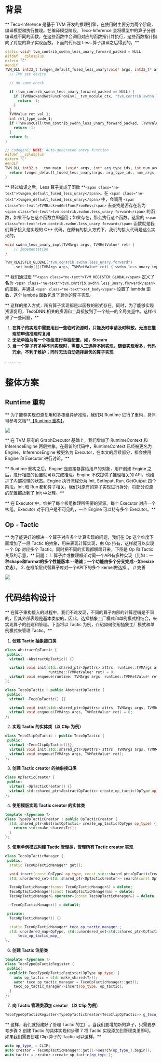 # 背景

**  Teco-Inference 是基于 TVM 开发的推理引擎，在使用时主要分为两个阶段，编译模型和执行推理。在编译模型阶段，Teco-Inference 会将模型中的算子分别编译成不同的函数，在这些函数中会调用对应的函数指针并执行，这些函数指针指向了对应的算子实现函数。下面的代码是 Less 算子编译之后得到的，**

```cpp
static void* tvm_contrib_swdnn_less_unary_forward_packed = NULL;
#ifdef __cplusplus
extern "C"
#endif
TVM_DLL int32_t tvmgen_default_fused_less_unary(void* args, int32_t* arg_type_ids, int32_t num_args, void* out_ret_value, int32_t* out_ret_tcode, void* resource_handle) {
  // TVM set device

  // do some check

  if (tvm_contrib_swdnn_less_unary_forward_packed == NULL) {
    if (TVMBackendGetFuncFromEnv(__tvm_module_ctx, "tvm.contrib.swdnn.less_unary.forward", &tvm_contrib_swdnn_less_unary_forward_packed) != 0) {
      return -1;
    }
  }
  TVMValue ret_val_1;
  int ret_type_code_1;
  if (TVMFuncCall(tvm_contrib_swdnn_less_unary_forward_packed, (TVMValue*) stack_value, (int*) stack_tcode, 3, &ret_val_1, &ret_type_code_1) != 0) {
    return -1;
  }
  return 0;
}

// CodegenC: NOTE: Auto-generated entry function
#ifdef __cplusplus
extern "C"
#endif
TVM_DLL int32_t __tvm_main__(void* args, int* arg_type_ids, int num_args, void* out_ret_value, int* out_ret_tcode, void* resource_handle) {
  return tvmgen_default_fused_less_unary(args, arg_type_ids, num_args, out_ret_value, out_ret_tcode, resource_handle);
}
```

**  经过编译之后，Less 算子变成了函数 **`<span class="ne-text">tvmgen_default_fused_less_unary</span>`。在 `<span class="ne-text">tvmgen_default_fused_less_unary</span>` 中，会调用 `<span class="ne-text">TVMBackendGetFuncFromEnv</span>` 去查找是否存在名为 `<span class="ne-text">tvm.contrib.swdnn.less_unary.forward</span>` 的函数，如果不存在这个函数立即返回；如果存在，那么执行这个函数。这里的 `<span class="ne-text">tvm.contrib.swdnn.less_unary.forward</span>` 函数就是我们算子接入是实现的 C++ 代码。在原有的接入方式下，我们的接入代码是这么实现的，

```cpp
void swdnn_less_unary_impl(TVMArgs args, TVMRetValue* ret) {
	// impementation
}

TVM_REGISTER_GLOBAL("tvm.contrib.swdnn.less_unary.forward")
    .set_body([](TVMArgs args, TVMRetValue* ret) { swdnn_less_unary_impl(args, ret); });
```

**  我们通过宏 **`<span class="ne-text">TVM_REGISTER_GLOBAL</span>` 定义了名为 `<span class="ne-text">tvm.contrib.swdnn.less_unary.forward</span>` 的函数，并通过 `<span class="ne-text">set_body</span>` 设置了 lambda 函数，这个 lambda 函数包含了具体的算子实现。

**  这样的接入方式，所有算子实现都是以函数的形式存在。同时，为了能够实现资源复用，TecoDNN 相关的资源和工具都放到了一个统一的全局变量中。这样带来了一些问题，**

1. **在算子的实现中需要用到一些临时资源时，只能及时申请及时释放，无法在推理前申请推理时复用**
2. **无法单独为每一个核组进行单独配置，如，Stream**
3. **当一个算子有多种不同实现时，需要人工选择不同实现，随着实现增多，代码冗余，不利于维护；同时无法自动选择最优的算子实现**

**. . . . . . .**

# 整体方案

## Runtime 重构

**  为了能够实现资源复用和多核组异步推理，我们对 Runtime 进行了重构，具体可参考文档**[【Runtime 重构】](https://taichu-platform.yuque.com/xy3e23/kmihv5/fqzx7twnfcoiqyh7)。

![](https://cdn.nlark.com/yuque/0/2023/png/29482156/1690942605465-a7fc3489-2b37-484d-84f0-8301c95c4c21.png)

**  在 TVM 原有的 GraphExecutor 基础上，我们增加了 RuntimeContext 和 InferenceEngine 两层抽象。在最新的代码中，RuntimeContext 已经被更名为 Engine，InferenceEngine 被更名为 Executor，在本文的后续部分，都会使用 Engine 和 Executor 进行讨论。**

**  Runtime 重构之后，Engine 是直接暴露给用户的对象，用户创建 Engine 之后，进行相应的设置就可以完成推理。Engine 不仅提供了推理相关的 API，也维护了内部推理的状态。Engine 执行流程分为 Init, SetInput, Run, GetOutput 四个阶段。Init 和 Run 都和算子相关。我们对原有的算子实现进行拆分，将部分资源的配置都放到了 Init 中处理。**

**  在 Executor 中，维护了每个核组推理所需要的资源。每个 Executor 对应一个核组。Executor 对于用户是不可见的，一个 Engine 可以持有多个 Executor。**

## Op - Tactic

**  为了能更好的解决一个算子对应多个计算实现的问题，我们在 Op 这个维度下面增加了一层 Tactic 的抽象，用来表现计算实现，由 Op 持有，这样就可以实现一个 Op 对应多个 Tactic，同时把不同的实现都解耦开来。下图是 Op 和 Tactic 关系的示意，**
问题： 1. 算子库或推理框架对同一个API有多种实现（比如：**一种shape和format的多个性能版本 --皓诚；一个功能由多个分支完成--如resize 立志**）。 2. 在框架层代替算子库对一个API下的多个 kernel做选择 。 // 完善

![](https://cdn.nlark.com/yuque/0/2023/png/812668/1690858864892-06407977-19c0-4ba6-b61d-6eadf2771b9a.png)

# 代码结构设计

**  在算子重构接入的过程中，我们不难发现，不同的算子内部的计算逻辑是不同的，但其外部表现是基本类似的，因此，选择抽象工厂模式和单例模式相结合，来实现算子的创建和管理。下面将以 Tactic 为例，介绍如何使用抽象工厂模式和单例模式来管理 Tactic。**

1. **创建 Tactic 抽象接口类**

```cpp
class AbstractOpTactic {
 public:
  virtual ~AbstractOpTactic() {}

  virtual void init(std::shared_ptr<OpAttrs> attrs, runtime::TVMArgs args,
                    runtime::TVMRetValue* ret) = 0;
  virtual void enqueue(runtime::TVMArgs args, runtime::TVMRetValue* ret) = 0;
};

class TecoOpTactic : public AbstractOpTactic {
 public:
  virtual ~TecoOpTactic() {}

  virtual void init(std::shared_ptr<OpAttrs> attrs, TVMArgs args, TVMRetValue* ret);
  virtual void enqueue(TVMArgs args, TVMRetValue* ret) = 0;
};
```

2. **实现 Tactic 的实体类（以 Clip 为例）**

```cpp
class TecoClipOpTactic : public TecoOpTactic {
 public:
  virtual ~TecoClipOpTactic(){};
  virtual void init(std::shared_ptr<OpAttrs> attrs, TVMArgs args, TVMRetValue* ret);
  virtual void enqueue(TVMArgs args, TVMRetValue* ret);
};
```

3. **创建 Tactic creator 的抽象接口类**

```cpp
class OpTacticCreator {
 public:
  virtual ~OpTacticCreator() {}
  virtual std::shared_ptr<AbstractOpTactic> create_op_tactic(OpType op_type) = 0;
};
```

4. **使用模版实现 Tactic creator 的实体类**

```cpp
template <typename T>
class TypeOpTacticCreator : public OpTacticCreator {
  std::shared_ptr<AbstractOpTactic> create_op_tactic(OpType op_type) {
    return std::make_shared<T>();
  }
};
```

5. **使用单例模式构建 Tactic 管理类，管理所有 Tactic creator 实现**

```cpp
class TecoOpTacticManager {
 public:
  static TecoOpTacticManager* get();

  void insert(const OpType& op_type, const std::shared_ptr<OpTacticCreator>& creator);
  std::unordered_set<std::shared_ptr<OpTacticCreator>> search(const OpType& op_type);

  TecoOpTacticManager(const TecoOpTacticManager&) = delete;
  TecoOpTacticManager(const TecoOpTacticManager&&) = delete;
  TecoOpTacticManager& operator=(const TecoOpTacticManager&) = delete;

  ~TecoOpTacticManager() = default;

 private:
  TecoOpTacticManager() {}

  static TecoOpTacticManager* teco_op_tactic_manager_;
  std::unordered_map<OpType, std::unordered_set<std::shared_ptr<OpTacticCreator>>>
      teco_op_tactic_map_;
};
```

6. **创建 Tactic 注册类**

```cpp
template <typename T>
class TecoTypeOpTacticRegister {
 public:
  explicit TecoTypeOpTacticRegister(OpType op_type) {
    auto op_tactic = std::make_shared<T>();
    auto* teco_op_tactic_manager = TecoOpTacticManager::get();
    teco_op_tactic_manager->insert(op_type, op_tactic);
  }
};
```

7. **向 Tactic 管理类添加 creator （以 Clip 为例）**

```cpp
TecoTypeOpTacticRegister<TypeOpTacticCreator<TecoClipOpTactic>> g_teco_Clip_tactic_register(CLIP);
```

**  这样，我们就搭建好了管理 Tactic 的工厂。当我们要增加新的算子，只需要参考步骤 2 创建 Tactic 的具体实现和步骤 7 将 Tactic 实现添加到管理类里即可。如果我们需要创建 Clip 算子的 Tactic 可以这样，**

```cpp
auto op_type_ = CLIP;
auto creator = TecoOpTacticManager::get()->search(op_type_).begin();
auto tactic = creator->create_op_tactic(op_type_);
```

